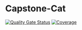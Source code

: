 # Capstone-Cat

[![Quality Gate Status](https://sonarcloud.io/api/project_badges/measure?project=Flooooooooooorian_Capstone-Cat-backend&metric=alert_status)](https://sonarcloud.io/summary/new_code?id=Flooooooooooorian_Capstone-Cat-backend) [![Coverage](https://sonarcloud.io/api/project_badges/measure?project=Flooooooooooorian_Capstone-Cat-backend&metric=coverage)](https://sonarcloud.io/summary/new_code?id=Flooooooooooorian_Capstone-Cat-backend)
